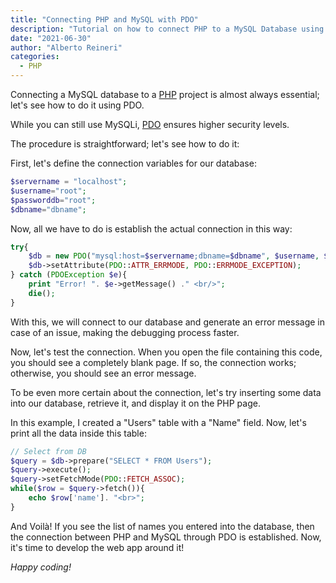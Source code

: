```yaml
---
title: "Connecting PHP and MySQL with PDO"
description: "Tutorial on how to connect PHP to a MySQL Database using PDO!"
date: "2021-06-30"
author: "Alberto Reineri"
categories:
  - PHP
---
```


Connecting a MySQL database to a [PHP](/en/categories/php/) project is almost always essential; let's see how to do it using PDO.

While you can still use MySQLi, [PDO](https://www.html.it/pag/63991/pdo-vs-mysqli/) ensures higher security levels.

The procedure is straightforward; let's see how to do it:

First, let's define the connection variables for our database:

```php
$servername = "localhost";
$username="root";
$passworddb="root";
$dbname="dbname";
```

Now, all we have to do is establish the actual connection in this way:

```php
try{
    $db = new PDO("mysql:host=$servername;dbname=$dbname", $username, $passworddb);
    $db->setAttribute(PDO::ATTR_ERRMODE, PDO::ERRMODE_EXCEPTION);
} catch (PDOException $e){
    print "Error! ". $e->getMessage() ." <br/>";
    die();
}
```

With this, we will connect to our database and generate an error message in case of an issue, making the debugging process faster.

Now, let's test the connection. When you open the file containing this code, you should see a completely blank page. If so, the connection works; otherwise, you should see an error message.

To be even more certain about the connection, let's try inserting some data into our database, retrieve it, and display it on the PHP page.

In this example, I created a "Users" table with a "Name" field. Now, let's print all the data inside this table:

```php
// Select from DB
$query = $db->prepare("SELECT * FROM Users");
$query->execute();
$query->setFetchMode(PDO::FETCH_ASSOC);
while($row = $query->fetch()){
    echo $row['name']. "<br>";
}
```

And Voilà! If you see the list of names you entered into the database, then the connection between PHP and MySQL through PDO is established. Now, it's time to develop the web app around it!

_Happy coding!_
